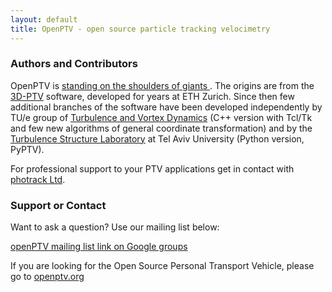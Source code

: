 ```yaml
---
layout: default
title: OpenPTV - open source particle tracking velocimetry
---
```


<h3>Authors and Contributors</h3>

<p> OpenPTV is <a href="http://en.wikipedia.org/wiki/Standing_on_the_shoulders_of_giants">standing on the shoulders of giants </a>. 
The origins are from the <a href="http://3dptv.github.com">3D-PTV</a> software, developed for years at ETH Zurich. Since then few additional branches of the software have been developed independently by TU/e group of <a href="http://www.tue.nl/en/university/departments/applied-physics/research/transport-physics/turbulence-and-vortex-dynamics-wdy/">Turbulence and Vortex Dynamics</a> (C++ version with Tcl/Tk and few new algorithms of general coordinate transformation) and by the <a href="http://www.eng.tau.ac.il/turbulencelab">Turbulence Structure Laboratory</a> at Tel Aviv University (Python version, PyPTV).</p> 
<p>For professional support to your PTV applications get in contact with <a href="http://www.photrack.ch">photrack Ltd</a>.

<h3>Support or Contact</h3>

<p> Want to ask a question? Use our mailing list below: </p>
 
[openPTV mailing list link on Google groups](https://groups.google.com/forum/#!forum/openptv)




If you are looking for the Open Source Personal Transport Vehicle, please go to [openptv.org](http://www.openptv.org)
 

